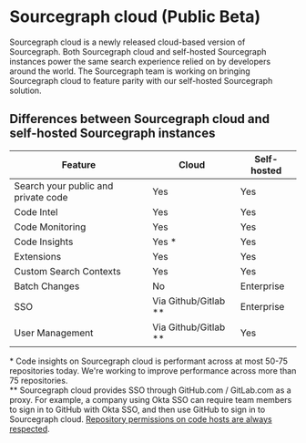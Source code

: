 # Sourcegraph cloud (Public Beta)

Sourcegraph cloud is a newly released cloud-based version of Sourcegraph. Both Sourcegraph cloud and self-hosted Sourcegraph instances power the same search experience relied on by developers around the world. The Sourcegraph team is working on bringing Sourcegraph cloud to feature parity with our self-hosted Sourcegraph solution.

## Differences between Sourcegraph cloud and self-hosted Sourcegraph instances

| Feature                             | Cloud                | Self-hosted      |
| ----------------------------------- | -------------------- | ---------------- |
| Search your public and private code | Yes                  | Yes              |
| Code Intel                          | Yes                  | Yes              |
| Code Monitoring                     | Yes                  | Yes              |
| Code Insights                       | Yes *                | Yes              |
| Extensions                          | Yes                  | Yes              |
| Custom Search Contexts              | Yes                  | Yes              |
| Batch Changes                       | No                   | Enterprise       |
| SSO                                 | Via Github/Gitlab ** | Enterprise       |
| User Management                     | Via Github/Gitlab ** | Yes              |

\* Code insights on Sourcegraph cloud is performant across at most 50-75 repositories today. We're working to improve performance across more than 75 repositories.  
\** Sourcegraph cloud provides SSO through GitHub.com / GitLab.com as a proxy. For example, a company using Okta SSO can require team members to sign in to GitHub with Okta SSO, and then use GitHub to sign in to Sourcegraph cloud. [Repository permissions on code hosts are always respected](../code_search/explanations/code_visibility_on_sourcegraph_cloud.md).
